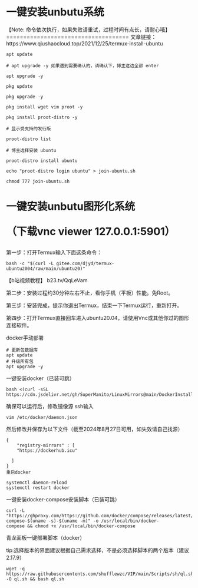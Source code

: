 




<h1>一键安装unbutu系统
</h1>
【Note: 命令依次执行，如果失败请重试，过程时间有点长，请耐心哦】
====================================
文章链接： https://www.qiushaocloud.top/2021/12/25/termux-install-ubuntu

    apt update

    # apt upgrade -y 如果遇到需要确认的，请确认下，博主这边全部 enter

    apt upgrade -y

    pkg update

    pkg upgrade -y

    pkg install wget vim proot -y

    pkg install proot-distro -y

    # 显示受支持的发行版

    proot-distro list

    # 博主选择安装 ubuntu

    proot-distro install ubuntu

    echo "proot-distro login ubuntu" > join-ubuntu.sh

    chmod 777 join-ubuntu.sh








<h1>一键安装unbutu图形化系统

  （下载vnc viewer 127.0.0.1:5901）
</h1>
第一步：打开Termux输入下面这条命令：

    bash -c "$(curl -L gitee.com/djyd/termux-ubuntu2004/raw/main/ubuntu20)"

【b站视频教程】 b23.tv/QqLeVam

第二步：安装过程约30分钟左右不止，看你手机（平板）性能。免Root。

第三步：安装完成，提示你退出Termux，结束一下Termux运行，重新打开。

第四步：打开Termux直接回车进入ubuntu20.04，请使用Vnc或其他你过的图形连接软件。




docker手动部署
    
    # 更新包数据库
    apt update
    # 升级所有包
    apt upgrade -y
    
一键安装docker（已装可跳）

    bash <(curl -sSL https://cdn.jsdelivr.net/gh/SuperManito/LinuxMirrors@main/DockerInstallation.sh)

确保可以运行后，修改镜像源
ssh输入

    vim /etc/docker/daemon.json

然后修改并保存为以下文件（截至2024年8月27日可用，如失效请自己找源）

    {
        "registry-mirrors" : [
        "https://dockerhub.icu"
        
      ]
    }
    重启docker

    systemctl daemon-reload
    systemctl restart docker
一键安装docker-compose安装脚本（已装可跳）

    curl -L "https://ghproxy.com/https://github.com/docker/compose/releases/latest/download/docker-compose-$(uname -s)-$(uname -m)" -o /usr/local/bin/docker-        compose && chmod +x /usr/local/bin/docker-compose

青龙面板一键部署脚本（docker）

tip:选择版本的界面建议根据自己需求选择，不是必须选择脚本的两个版本（建议2.17.9）

    wget -q https://raw.githubusercontents.com/shufflewzc/VIP/main/Scripts/sh/ql.sh -O ql.sh && bash ql.sh




